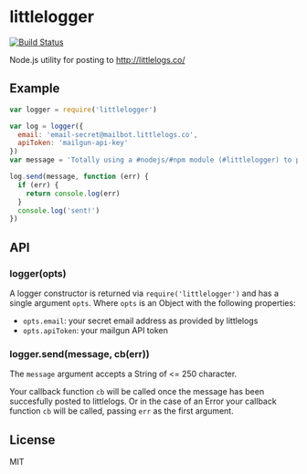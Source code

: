 # littlelogger

[![Build Status](https://travis-ci.org/joshgillies/littlelogger.svg)](https://travis-ci.org/joshgillies/littlelogger)

Node.js utility for posting to http://littlelogs.co/

## Example

```js
var logger = require('littlelogger')

var log = logger({
  email: 'email-secret@mailbot.littlelogs.co',
  apiToken: 'mailgun-api-key'
})
var message = 'Totally using a #nodejs/#npm module (#littlelogger) to post to #littlelogs!'

log.send(message, function (err) {
  if (err) {
    return console.log(err)
  }
  console.log('sent!')
})
```

## API

### logger(opts)

A logger constructor is returned via `require('littlelogger')` and has a single argument `opts`.
Where `opts` is an Object with the following properties:

  * `opts.email`: your secret email address as provided by littlelogs
  * `opts.apiToken`: your mailgun API token

### logger.send(message, cb(err))

The `message` argument accepts a String of <= 250 character.

Your callback function `cb` will be called once the message has been succesfully posted to littlelogs.
Or in the case of an Error your callback function `cb` will be called, passing `err` as the first
argument.

## License

MIT
